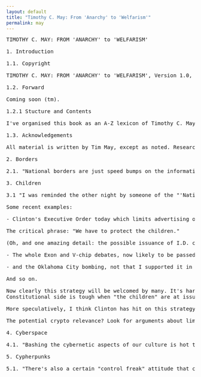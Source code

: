 ```yaml
---
layout: default
title: "Timothy C. May: From 'Anarchy' to 'Welfarism'"
permalink: may
---
```

<pre class="col">
TIMOTHY C. MAY: FROM 'ANARCHY' to 'WELFARISM'

1. Introduction

1.1. Copyright

TIMOTHY C. MAY: FROM 'ANARCHY' to 'WELFARISM', Version 1.0, 2022-05-20. No rights reserved. Please use as you like and kindly link to the original page or the print edition. Please include TIMOTHY C. MAY whenever quoting him from this book. Tim asks in his Cyphernomicon not to put any other name on his words but his, and we ought to respect that.

1.2. Forward

Coming soon (tm).

1.2.1 Stucture and Contents

I've organised this book as an A-Z lexicon of Timothy C. May's most interesting, insightful, and inflammatory online email and forum writing. This writing spans the course of over a decade as has hithero been difficult to access because it is scattered across thousands of emails on old forum archives. I've left out his stand-alone pieces like The Crypto-Anarchist Manifesto or the Cyphernomicon because they are better read in their entirety on their own.

1.3. Acknowledgements 

All material is written by Tim May, except as noted. Research, compilation, forward and editing by 0x000m. This work could not have been done without access to the Cypherpunk Mailing List plaintext archives of Ryan Lackey and their stylized archive on https://cryptoanarchy.wiki/ by Tom Busby.

2. Borders

2.1. "National borders are just speed bumps on the information superhighway." 1995-08-07 - Quibbling about definitions of “proof” https://mailing-list-archive.cryptoanarchy.wiki/archive/1995/08/096910121e38037aef2b4b9bb6400ee771c7ce372222b3a596adddd9add4d577/

3. Children

3.1 "I was reminded the other night by someone of the "'National security' is the root passphrase of the Constitution." The idea being that the normal Constitutional protections are bypassed by invocation of "national security." But it occurs to me that we are seeing a new variant of this: "Protect the children."

Some recent examples:

- Clinton's Executive Order today which limits advertising of cigarettes, limits the display of tobacco-related symbols and words on t-shirts, baseball caps, billboards, and publically-visible signs at sports events. (There were all kinds of details, most of them blatantly in violation of the First Amendment. I half-watched the Clinton announcement, but didn't take notes...consult your newspaper or the Web.)

The critical phrase: "We have to protect the children."

(Oh, and one amazing detail: the possible issuance of I.D. cards to all of those under the age of 18. Besides being useful for things like curfews, video tape rental prohibitions, and the cigarette ban, it would lead to I.D. cards for those over 18. naturally (if those over 18 don't have to carry them, then all a child less than 18 has to do is to claim not to have to carry one because he's 18!)

- The whole Exon and V-chip debates, now likely to be passed by Congress, are about "protecting children."

- and the Oklahoma City bombing, not that I supported it in any way, was seen as especially horrific because of the children that were killed. This means that restrictive legislation, such as bans on explosives information, guns, etc., can be justified as measures to "protect children."

And so on.

Now clearly this strategy will be welcomed by many. It's hard to argue against children and against the "protection of children." Arguing the
Constitutional side is tough when "the children" are at issue.

More speculatively, I think Clinton has hit on this strategy as a way to line up support from the Republican majority in Congress on many key issues. There may even be repercussions for welfare and health care issues (which Clinton can also cast as "protect the children" issues).

The potential crypto relevance? Look for arguments about limiting access to strong crypto to be more heavily focussed on "pedophiles" and "pornographers." Look for calls to have a national I.D. card--which serves many State-needed purposes (and I don't mean in terms of Revelations). A national I.D. card could then be tied in to GAK/escrow systems. "We have to protect the children." 1995-08-11 - “Protect the children” as passphrase to Constitution https://mailing-list-archive.cryptoanarchy.wiki/archive/1995/08/97fd968e94dd433641337c754a893e695a13d37f8e5364fa7406598b8e01a48e/

4. Cyberspace

4.1. "Bashing the cybernetic aspects of our culture is hot these days. I expect Oprah and Sally Jesse to soon be doing shows on this. Children whose mothers are Net addicts, brothers who kill their sisters for using "vi," and jilted cyberlovers who are in relationships with their shrinkwraps." 1995-08-08 - Slouka’s “War of the Worlds” (trashing of computers) https://mailing-list-archive.cryptoanarchy.wiki/archive/1995/08/dde7e50171fd289407933fc8fc8fcb96b2a631b9a9acc6e7b920fff22b288ec8/

5. Cypherpunks

5.1. "There's also a certain "control freak" attitude that creeps into this list (and other lists, of course) at times, wherein people say that their current interest is vastly more important than anything else and that anyone who does not drop their frivolous other interests and begin work immediately on the One True Project are fools and knaves, and are probably secretly working for the NSA! (:-}). People should write about what interests them. Those who wish to program, should program. Those who wish to explore number theory, should explore number theory. And so on. Attempting to control what gets posted on this list is pointless. If you don't like a particular topic, or an author, use filters and kill files...Insulting people as "ciphergroupies" because they are not working on one's current interest seems needlessly counterproductive. Just my views. If you don't like 'em, ignore them or filter them. That's the Cypherpunk way of doing things." 1995-08-10 - Conspiracies and “Ciphergroupies” https://mailing-list-archive.cryptoanarchy.wiki/archive/1995/08/1c8e7b55334c834d0281033946bb5c28a4566507452010917d6561ab49b432fd/

</pre>


